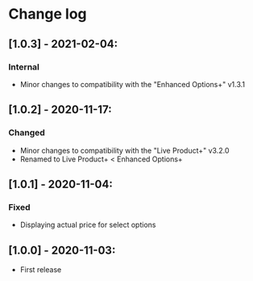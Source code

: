 # Change log

## [1.0.3] - 2021-02-04:
### Internal
- Minor changes to compatibility with the "Enhanced Options+" v1.3.1

## [1.0.2] - 2020-11-17:
### Changed
- Minor changes to compatibility with the "Live Product+" v3.2.0
- Renamed to  Live Product+ < Enhanced Options+

## [1.0.1] - 2020-11-04:
### Fixed
- Displaying actual price for select options

## [1.0.0] - 2020-11-03:
- First release

